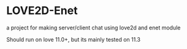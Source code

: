 # LOVE2D-Enet
a project for making server/client chat using love2d and enet module

Should run on love 11.0+, but its mainly tested on 11.3
